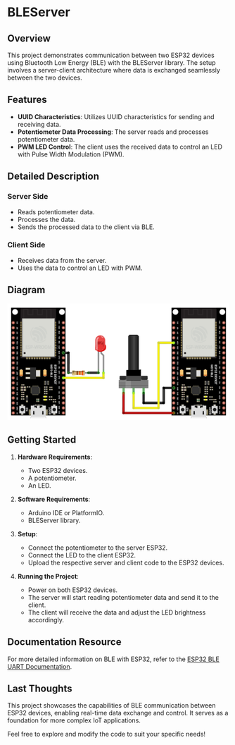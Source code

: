# BLEServer

## Overview

This project demonstrates communication between two ESP32 devices using Bluetooth Low Energy (BLE) with the BLEServer library. The setup involves a server-client architecture where data is exchanged seamlessly between the two devices.

## Features

- **UUID Characteristics**: Utilizes UUID characteristics for sending and receiving data.
- **Potentiometer Data Processing**: The server reads and processes potentiometer data.
- **PWM LED Control**: The client uses the received data to control an LED with Pulse Width Modulation (PWM).

## Detailed Description

### Server Side
- Reads potentiometer data.
- Processes the data.
- Sends the processed data to the client via BLE.

### Client Side
- Receives data from the server.
- Uses the data to control an LED with PWM.

## Diagram

![Pictoric BLEServer Diagram](pictoric.jpg)

## Getting Started

1. **Hardware Requirements**:
   - Two ESP32 devices.
   - A potentiometer.
   - An LED.

2. **Software Requirements**:
   - Arduino IDE or PlatformIO.
   - BLEServer library.

3. **Setup**:
   - Connect the potentiometer to the server ESP32.
   - Connect the LED to the client ESP32.
   - Upload the respective server and client code to the ESP32 devices.

4. **Running the Project**:
   - Power on both ESP32 devices.
   - The server will start reading potentiometer data and send it to the client.
   - The client will receive the data and adjust the LED brightness accordingly.

## Documentation Resource

For more detailed information on BLE with ESP32, refer to the [ESP32 BLE UART Documentation](https://docs.espressif.com/projects/arduino-esp32/en/latest/api/ble.html#ble-uart).

## Last Thoughts

This project showcases the capabilities of BLE communication between ESP32 devices, enabling real-time data exchange and control. It serves as a foundation for more complex IoT applications.

Feel free to explore and modify the code to suit your specific needs!